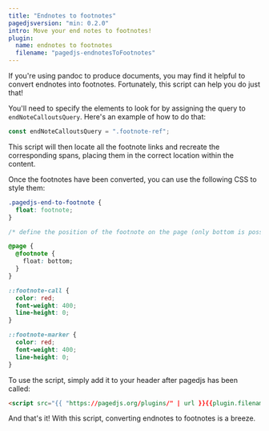 ```yaml
---
title: "Endnotes to footnotes"
pagedjsversion: "min: 0.2.0"
intro: Move your end notes to footnotes!
plugin:
  name: endnotes to footnotes
  filename: "pagedjs-endnotesToFootnotes"
---
```


If you're using pandoc to produce documents, you may find it helpful to convert endnotes into footnotes. Fortunately, this script can help you do just that!

You'll need to specify the elements to look for by assigning the query to `endNoteCalloutsQuery`. Here's an example of how to do that:

```js
const endNoteCalloutsQuery = ".footnote-ref";
```

This script will then locate all the footnote links and recreate the corresponding spans, placing them in the correct location within the content.

Once the footnotes have been converted, you can use the following CSS to style them:

```css
.pagedjs-end-to-footnote {
  float: footnote;
}

/* define the position of the footnote on the page (only bottom is possible for now) */

@page {
  @footnote {
    float: bottom;
  }
}

::footnote-call {
  color: red;
  font-weight: 400;
  line-height: 0;
}

::footnote-marker {
  color: red;
  font-weight: 400;
  line-height: 0;
}
```

To use the script, simply add it to your header after pagedjs has been called:

```html
<script src="{{ "https://pagedjs.org/plugins/" | url }}{{plugin.filename}}"></script>
```

And that's it! With this script, converting endnotes to footnotes is a breeze.
